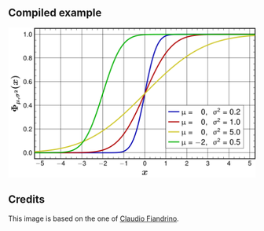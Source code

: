 Compiled example
----------------
![Example](normal-distribution-cumulative-density-function-many.png)

Credits
-------

This image is based on the one of [Claudio Fiandrino](http://tex.stackexchange.com/a/60956/5645).